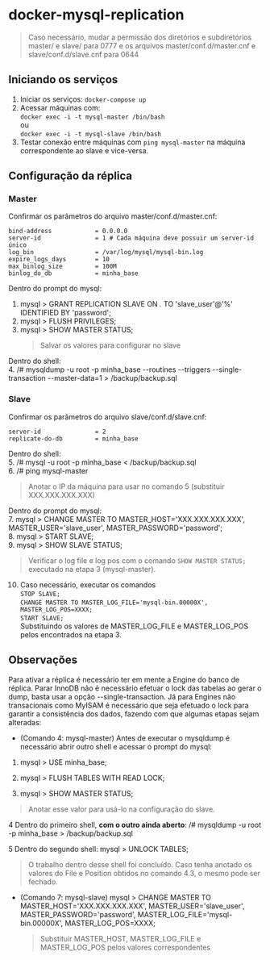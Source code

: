 
  
# docker-mysql-replication    
    
> Caso necessário, mudar a permissão dos diretórios e subdiretórios master/ e slave/ para 0777 e os arquivos master/conf.d/master.cnf e slave/conf.d/slave.cnf para 0644    
 ## Iniciando os serviços    
1. Iniciar os serviços: `docker-compose up` 
2. Acessar máquinas com:   
   `docker exec -i -t mysql-master /bin/bash`   
 ou   
   `docker exec -i -t mysql-slave /bin/bash` 
3. Testar conexão entre máquinas com `ping mysql-master` na máquina correspondente ao slave e vice-versa.     
    
## Configuração da réplica    
### Master    
Confirmar os parâmetros do arquivo master/conf.d/master.cnf:    
``` 
bind-address            = 0.0.0.0 
server-id               = 1 # Cada máquina deve possuir um server-id único 
log_bin                 = /var/log/mysql/mysql-bin.log 
expire_logs_days        = 10 
max_binlog_size         = 100M 
binlog_do_db            = minha_base 
```    
Dentro do prompt do mysql:    
1. mysql > GRANT REPLICATION SLAVE ON *.* TO 'slave_user'@'%' IDENTIFIED BY 'password';     
2. mysql > FLUSH PRIVILEGES;    
3. mysql > SHOW MASTER STATUS;    
   > Salvar os valores para configurar no slave   

Dentro do shell:  
4. /# mysqldump -u root -p minha_base --routines --triggers --single-transaction --master-data=1 > /backup/backup.sql    
    
### Slave    
Confirmar os parâmetros do arquivo slave/conf.d/slave.cnf:    
``` 
server-id               = 2 
replicate-do-db         = minha_base 
``` 
Dentro do shell:  
5. /# mysql -u root -p minha_base < /backup/backup.sql    
6. /# ping mysql-master     
   > Anotar o IP da máquina para usar no comando 5 (substituir XXX.XXX.XXX.XXX)    
   
Dentro do prompt do mysql:  
7. mysql >  CHANGE MASTER TO MASTER_HOST='XXX.XXX.XXX.XXX', MASTER_USER='slave_user',   MASTER_PASSWORD='password';  
8. mysql > START SLAVE;  
9. mysql > SHOW SLAVE STATUS;    
   > Verificar o log file e log pos com o comando `SHOW MASTER STATUS;` executado na etapa 3 (mysql-master).  
  
10. Caso necessário, executar os comandos   
    `STOP SLAVE;`  
    `CHANGE MASTER TO MASTER_LOG_FILE='mysql-bin.00000X', MASTER_LOG_POS=XXXX;`     
    `START SLAVE;`  
    Substituindo os valores de MASTER_LOG_FILE e MASTER_LOG_POS pelos encontrados na etapa 3.  
     
## Observações  
Para ativar a réplica é necessário ter em mente a Engine do banco de réplica. Parar InnoDB não é necessário efetuar o lock das tabelas ao gerar o dump, basta usar a opção --single-transaction. Já para Engines não transacionais como MyISAM é necessário que seja efetuado o lock para garantir a consistência dos dados, fazendo com que algumas etapas sejam alteradas:

- (Comando 4: mysql-master) Antes de executar o mysqldump é necessário abrir outro shell e acessar o prompt do mysql:
1. mysql > USE minha_base;
      
2. mysql > FLUSH TABLES WITH READ LOCK;
      
3. mysql > SHOW MASTER STATUS;  
> Anotar esse valor para usá-lo na configuração do slave.
      
4 Dentro do primeiro shell, **com o outro ainda aberto**: /# mysqldump -u root -p minha_base > /backup/backup.sql
      
5 Dentro do segundo shell: mysql > UNLOCK TABLES; 
> O trabalho dentro desse shell foi concluído. Caso tenha anotado os valores do File e Position obtidos no comando 4.3, o mesmo pode ser fechado.
      

- (Comando 7: mysql-slave) mysql > CHANGE MASTER TO MASTER_HOST='XXX.XXX.XXX.XXX', MASTER_USER='slave_user', MASTER_PASSWORD='password', MASTER_LOG_FILE='mysql-bin.00000X', MASTER_LOG_POS=XXXX;
   > Substituir MASTER_HOST, MASTER_LOG_FILE e MASTER_LOG_POS pelos valores correspondentes